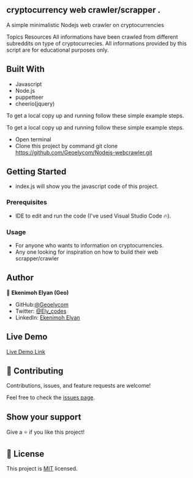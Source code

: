 ## cryptocurrency web crawler/scrapper .

A simple minimalistic Nodejs web crawler on cryptocurrencies

Topics
Resources
 All informations have been crawled from different subreddits on type of cryptocurrecies. All informations provided by this script are for educational purposes only.

## Built With

- Javascript
- Node.js
- puppetteer
- cheerio(jquery)

To get a local copy up and running follow these simple example steps.

To get a local copy up and running follow these simple example steps.
- Open terminal
- Clone this project by command git clone https://github.com/Geoelycom/Nodejs-webcrawler.git

## Getting Started 
- index.js will show you the javascript code of this project.

### Prerequisites

- IDE to edit and run the code (I've used Visual Studio Code 🔥).

### Usage

- For anyone who wants to information on cryptocurrencies.
- Any one looking for inspiration on how to build their web scrapper/crawler



## Author

👤 **Ekenimoh Elyan (Geo)**

- GitHub:[@Geoelycom](https://github.com/Geoelycom)
- Twitter: [@Ely_codes](https://twitter.com/Ely_codes)
- LinkedIn: [Ekenimoh Elyan](https://www.linkedin.com/in/Ekenimoh_sumaila-elyan/)



## Live Demo

[Live Demo Link]()

## 🤝 Contributing

Contributions, issues, and feature requests are welcome!

Feel free to check the [issues page](../../issues/).

## Show your support

Give a ⭐️ if you like this project!

## 📝 License

This project is [MIT](./MIT.md) licensed.
